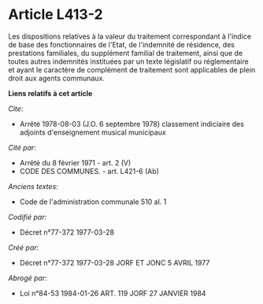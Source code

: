# Article L413-2

Les dispositions relatives à la valeur du traitement correspondant à l'indice de base des fonctionnaires de l'Etat, de
l'indemnité de résidence, des prestations familiales, du supplément familial de traitement, ainsi que de toutes autres
indemnités instituées par un texte législatif ou réglementaire et ayant le caractère de complément de traitement sont
applicables de plein droit aux agents communaux.

**Liens relatifs à cet article**

_Cite_:

  - Arrêté  1978-08-03 (J.O. 6 septembre 1978) classement indiciaire des adjoints d'enseignement musical municipaux

_Cité par_:

  - Arrêté du 8 février 1971 - art. 2 (V)
  - CODE DES COMMUNES. - art. L421-6 (Ab)

_Anciens textes_:

  - Code de l'administration communale 510 al. 1

_Codifié par_:

  - Décret n°77-372 1977-03-28

_Créé par_:

  - Décret n°77-372 1977-03-28 JORF ET JONC 5 AVRIL 1977

_Abrogé par_:

  - Loi n°84-53 1984-01-26 ART. 119 JORF 27 JANVIER 1984
